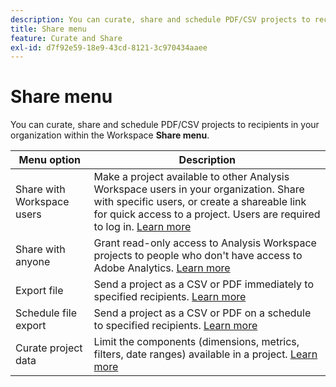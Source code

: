 ```yaml
---
description: You can curate, share and schedule PDF/CSV projects to recipients in your organization.
title: Share menu
feature: Curate and Share
exl-id: d7f92e59-18e9-43cd-8121-3c970434aaee
---
```

# Share menu

You can curate, share and schedule PDF/CSV projects to recipients in your organization within the Workspace **Share menu**.

|Menu option|Description|
|---|---|
|Share with Workspace users |Make a project available to other Analysis Workspace users in your organization. Share with specific users, or create a shareable link for quick access to a project. Users are required to log in. [Learn more](/help/analysis-workspace/curate-share/share-projects.md)|
|Share with anyone |Grant read-only access to Analysis Workspace projects to people who don't have access to Adobe Analytics. [Learn more](/help/analysis-workspace/curate-share/share-projects.md)|
|Export file|Send a project as a CSV or PDF immediately to specified recipients. [Learn more](/help/analysis-workspace/export/t-schedule-report.md)|
|Schedule file export|Send a project as a CSV or PDF on a schedule to specified recipients. [Learn more](/help/analysis-workspace/export/t-schedule-report.md)|
|Curate project data|Limit the components (dimensions, metrics, filters, date ranges) available in a project. [Learn more](/help/analysis-workspace/curate-share/curate.md)|
